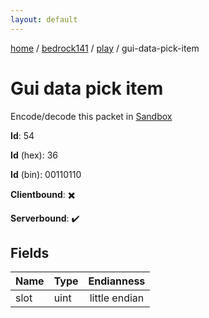 ```yaml
---
layout: default
---
```


[home](/)  /  [bedrock141](/protocol/bedrock141)  /  [play](/protocol/bedrock141/play)  /  gui-data-pick-item

# Gui data pick item

Encode/decode this packet in [Sandbox](../../../sandbox/bedrock141#Play.GuiDataPickItem)

**Id**: 54

**Id** (hex): 36

**Id** (bin): 00110110

**Clientbound**: ✖️

**Serverbound**: ✔️

## Fields

Name | Type | Endianness
---|---|:---:
slot | uint | little endian
